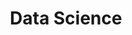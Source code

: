---
title: Data Science
menu:
    sidebar:
        name: Data Science
        identifier: data-science
---